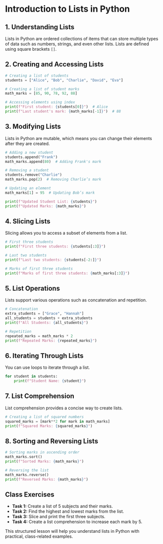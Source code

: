 # Introduction to Lists in Python

## 1. Understanding Lists
Lists in Python are ordered collections of items that can store multiple types of data such as numbers, strings, and even other lists. Lists are defined using square brackets `[]`.

## 2. Creating and Accessing Lists
```python
# Creating a list of students
students = ["Alice", "Bob", "Charlie", "David", "Eva"]

# Creating a list of student marks
math_marks = [85, 90, 78, 92, 88]

# Accessing elements using index
print(f"First student: {students[0]}")  # Alice
print(f"Last student's mark: {math_marks[-1]}")  # 88
```

## 3. Modifying Lists
Lists in Python are mutable, which means you can change their elements after they are created.
```python
# Adding a new student
students.append("Frank")
math_marks.append(80)  # Adding Frank's mark

# Removing a student
students.remove("Charlie")
math_marks.pop(2)  # Removing Charlie’s mark

# Updating an element
math_marks[1] = 95  # Updating Bob’s mark

print(f"Updated Student List: {students}")
print(f"Updated Marks: {math_marks}")
```

## 4. Slicing Lists
Slicing allows you to access a subset of elements from a list.
```python
# First three students
print(f"First three students: {students[:3]}")

# Last two students
print(f"Last two students: {students[-2:]}")

# Marks of first three students
print(f"Marks of first three students: {math_marks[:3]}")
```

## 5. List Operations
Lists support various operations such as concatenation and repetition.
```python
# Concatenation
extra_students = ["Grace", "Hannah"]
all_students = students + extra_students
print(f"All Students: {all_students}")

# Repetition
repeated_marks = math_marks * 2
print(f"Repeated Marks: {repeated_marks}")
```

## 6. Iterating Through Lists
You can use loops to iterate through a list.
```python
for student in students:
    print(f"Student Name: {student}")
```

## 7. List Comprehension
List comprehension provides a concise way to create lists.
```python
# Creating a list of squared numbers
squared_marks = [mark**2 for mark in math_marks]
print(f"Squared Marks: {squared_marks}")
```

## 8. Sorting and Reversing Lists
```python
# Sorting marks in ascending order
math_marks.sort()
print(f"Sorted Marks: {math_marks}")

# Reversing the list
math_marks.reverse()
print(f"Reversed Marks: {math_marks}")
```

## Class Exercises
- **Task 1:** Create a list of 5 subjects and their marks.
- **Task 2:** Find the highest and lowest marks from the list.
- **Task 3:** Slice and print the first three subjects.
- **Task 4:** Create a list comprehension to increase each mark by 5.

This structured lesson will help you understand lists in Python with practical, class-related examples.

